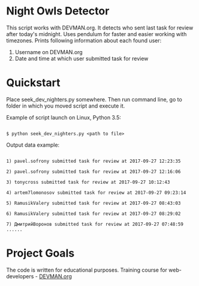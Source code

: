 # Night Owls Detector

This script works with DEVMAN.org. It detects who sent last task for review after today's midnight. Uses pendulum for faster and easier working with timezones. Prints following information about each found user:
1) Username on DEVMAN.org
2) Date and time at which user submitted task for review

# Quickstart

Place seek_dev_nighters.py somewhere. Then run command line, go to folder in which you moved script and execute it.

Example of script launch on Linux, Python 3.5:

```#!bash

$ python seek_dev_nighters.py <path to file>

```

Output data example:

```#!bash

1) pavel.sofrony submitted task for review at 2017-09-27 12:23:35

2) pavel.sofrony submitted task for review at 2017-09-27 12:16:06

3) tonycross submitted task for review at 2017-09-27 10:12:43

4) artem7lomonosov submitted task for review at 2017-09-27 09:23:14

5) RamusikValery submitted task for review at 2017-09-27 08:43:03

6) RamusikValery submitted task for review at 2017-09-27 08:29:02

7) ДмитрийВоронов submitted task for review at 2017-09-27 07:48:59
......

```

# Project Goals

The code is written for educational purposes. Training course for web-developers - [DEVMAN.org](https://devman.org)
